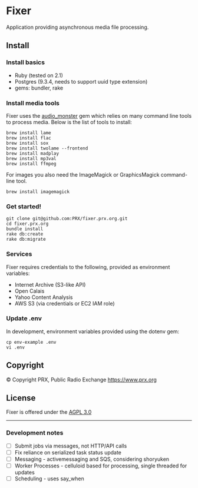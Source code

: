 # Fixer

Application providing asynchronous media file processing.

## Install

### Install basics
* Ruby (tested on 2.1)
* Postgres (9.3.4, needs to support uuid type extension)
* gems: bundler, rake

### Install media tools
Fixer uses the [audio_monster](https://github.com/PRX/audio_monster) gem which relies on many command line tools to process media. Below is the list of tools to install:
```
brew install lame
brew install flac
brew install sox
brew install twolame --frontend
brew install madplay
brew install mp3val
brew install ffmpeg
```

For images you also need the ImageMagick or GraphicsMagick command-line tool.
```
brew install imagemagick
```


### Get started!
```
git clone git@github.com:PRX/fixer.prx.org.git
cd fixer.prx.org
bundle install
rake db:create
rake db:migrate
```

### Services
Fixer requires credentials to the following, provided as environment variables:
* Internet Archive (S3-like API)
* Open Calais
* Yahoo Content Analysis
* AWS S3 (via credentials or EC2 IAM role)

### Update .env
In development, environment variables provided using the dotenv gem:
```
cp env-example .env
vi .env
```

## Copyright
&copy; Copyright PRX, Public Radio Exchange https://www.prx.org

## License
Fixer is offered under the [AGPL 3.0](http://opensource.org/licenses/AGPL-3.0)

---------------------------------------
### Development notes
- [ ] Submit jobs via messages, not HTTP/API calls
- [ ] Fix reliance on serialized task status update
- [ ] Messaging - activemessaging and SQS, considering shoryuken
- [ ] Worker Processes - celluloid based for processing, single threaded for updates
- [ ] Scheduling - uses say_when
